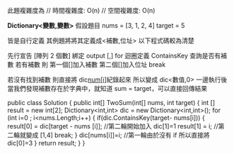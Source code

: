 此題複雜度為
// 時間複雜度: O(n)
// 空間複雜度: O(n)


**Dictionary<變數,變數>**
假設題目
nums = [3, 1, 2, 4]
target = 5

皆是自行定義 其例題將將其定義成<補數,位址>
以下程式碼較為清楚

先行宣告 [陣列 2 個數] 綁定 output [,]
for 迴圈定義 ContainsKey 查詢是否有補數
若有補數 則 第一個[]加入補數 第二個[]加入位址 break

若沒有找到補數 則直接將 dic[num[i]](第0輪)紀錄起來 所以變成 dic<數值,0>
一邊執行後當我們發現補數存在於字典中，就知道 sum = target，可以直接回傳結果

public class Solution {
public int[] TwoSum(int[] nums, int target) {
int [] result = new int[2];
Dictionary<int,int> dic = new Dictionary<int,int>();
for (int i=0 ; i<nums.Length;i++)
{
if(dic.ContainsKey(target- nums[i]))
{
result[0] = dic[target - nums [i]];
//第二輪開始加入 dic[1]=1
result[1] = i;
//第二輪就變成 [1,4]
break;
}
dic[nums[i]]=i; //第一輪由於沒有 if 所以直接將 dic[0]=3
}
return result;
}
}

